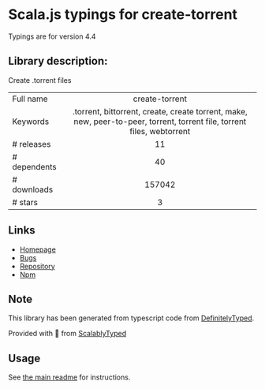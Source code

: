 
# Scala.js typings for create-torrent

Typings are for version 4.4

## Library description:
Create .torrent files

|                    |                 |
| ------------------ | :-------------: |
| Full name          | create-torrent |
| Keywords           | .torrent, bittorrent, create, create torrent, make, new, peer-to-peer, torrent, torrent file, torrent files, webtorrent |
| # releases         | 11 |
| # dependents       | 40 |
| # downloads        | 157042 |
| # stars            | 3 |

## Links
- [Homepage](https://github.com/webtorrent/create-torrent#readme)
- [Bugs](https://github.com/webtorrent/create-torrent/issues)
- [Repository](https://github.com/webtorrent/create-torrent)
- [Npm](https://www.npmjs.com/package/create-torrent)
    


## Note
This library has been generated from typescript code from [DefinitelyTyped](https://definitelytyped.org).

Provided with :purple_heart: from [ScalablyTyped](https://github.com/oyvindberg/ScalablyTyped)

## Usage
See [the main readme](../../readme.md) for instructions.


